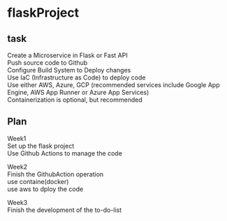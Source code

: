 # flaskProject
## task
Create a Microservice in Flask or Fast API  
Push source code to Github  
Configure Build System to Deploy changes  
Use IaC (Infrastructure as Code) to deploy code  
Use either AWS, Azure, GCP (recommended services include Google App Engine, AWS App Runner or Azure App Services)  
Containerization is optional, but recommended  
## Plan
Week1   
Set up the flask project  
Use Github Actions to manage the code  

Week2  
Finish the GithubAction operation  
use containe(docker)  
use aws to dploy the code  

Week3  
Finish the development of the to-do-list
